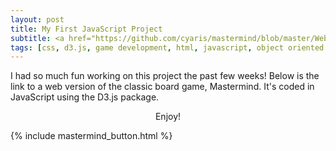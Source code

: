 ```yaml
---
layout: post
title: My First JavaScript Project
subtitle: <a href="https://github.com/cyaris/mastermind/blob/master/Web%20Interface/_includes/play.html" target="_blank">Project Repository</a>
tags: [css, d3.js, game development, html, javascript, object oriented programming, web development]
---
```


I had so much fun working on this project the past few weeks! Below is the link to a web version of the classic board game, Mastermind. It's coded in JavaScript using the D3.js package.<br><center>Enjoy!</center>

{% include mastermind_button.html %}
